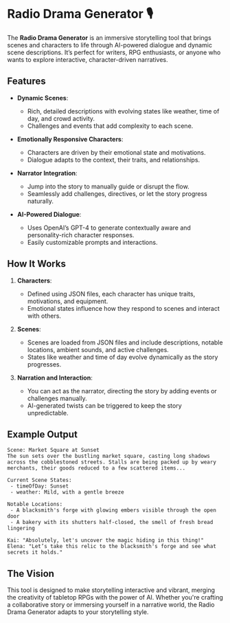 ﻿# Radio Drama Generator 🎙️

The **Radio Drama Generator** is an immersive storytelling tool that brings scenes and characters to life through AI-powered dialogue and dynamic scene descriptions. It’s perfect for writers, RPG enthusiasts, or anyone who wants to explore interactive, character-driven narratives.

## Features

- **Dynamic Scenes**:
  - Rich, detailed descriptions with evolving states like weather, time of day, and crowd activity.
  - Challenges and events that add complexity to each scene.

- **Emotionally Responsive Characters**:
  - Characters are driven by their emotional state and motivations.
  - Dialogue adapts to the context, their traits, and relationships.

- **Narrator Integration**:
  - Jump into the story to manually guide or disrupt the flow.
  - Seamlessly add challenges, directives, or let the story progress naturally.

- **AI-Powered Dialogue**:
  - Uses OpenAI’s GPT-4 to generate contextually aware and personality-rich character responses.
  - Easily customizable prompts and interactions.

## How It Works

1. **Characters**:
   - Defined using JSON files, each character has unique traits, motivations, and equipment.
   - Emotional states influence how they respond to scenes and interact with others.

2. **Scenes**:
   - Scenes are loaded from JSON files and include descriptions, notable locations, ambient sounds, and active challenges.
   - States like weather and time of day evolve dynamically as the story progresses.

3. **Narration and Interaction**:
   - You can act as the narrator, directing the story by adding events or challenges manually.
   - AI-generated twists can be triggered to keep the story unpredictable.

## Example Output

```plaintext
Scene: Market Square at Sunset
The sun sets over the bustling market square, casting long shadows across the cobblestoned streets. Stalls are being packed up by weary merchants, their goods reduced to a few scattered items...

Current Scene States:
 - timeOfDay: Sunset
 - weather: Mild, with a gentle breeze

Notable Locations:
 - A blacksmith's forge with glowing embers visible through the open door
 - A bakery with its shutters half-closed, the smell of fresh bread lingering

Kai: "Absolutely, let's uncover the magic hiding in this thing!"
Elena: "Let’s take this relic to the blacksmith's forge and see what secrets it holds."
```

## The Vision

This tool is designed to make storytelling interactive and vibrant, merging the creativity of tabletop RPGs with the power of AI. Whether you're crafting a collaborative story or immersing yourself in a narrative world, the Radio Drama Generator adapts to your storytelling style.
